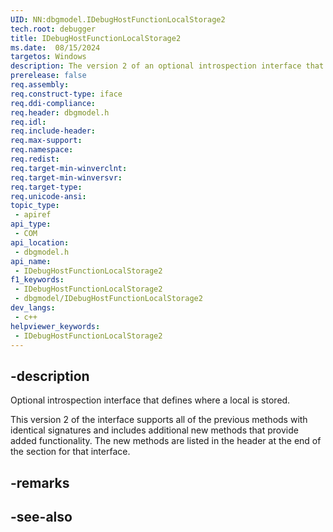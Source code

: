 ```yaml
---
UID: NN:dbgmodel.IDebugHostFunctionLocalStorage2
tech.root: debugger
title: IDebugHostFunctionLocalStorage2
ms.date:  08/15/2024
targetos: Windows
description: The version 2 of an optional introspection interface that defines where a local is stored. (dbgmodel.h)
prerelease: false
req.assembly: 
req.construct-type: iface
req.ddi-compliance: 
req.header: dbgmodel.h
req.idl: 
req.include-header: 
req.max-support: 
req.namespace: 
req.redist: 
req.target-min-winverclnt: 
req.target-min-winversvr: 
req.target-type: 
req.unicode-ansi: 
topic_type:
 - apiref
api_type:
 - COM
api_location:
 - dbgmodel.h
api_name:
 - IDebugHostFunctionLocalStorage2
f1_keywords:
 - IDebugHostFunctionLocalStorage2
 - dbgmodel/IDebugHostFunctionLocalStorage2
dev_langs:
 - c++
helpviewer_keywords:
 - IDebugHostFunctionLocalStorage2
---
```


## -description

Optional introspection interface that defines where a local is stored.

This version 2 of the interface supports all of the previous methods with identical signatures and includes additional new methods that provide added functionality. The new methods are listed in the header at the end of the section for that interface.

## -remarks

## -see-also

